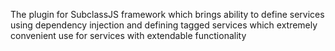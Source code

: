 The plugin for SubclassJS framework which brings ability to define services using dependency injection and defining tagged services which extremely convenient use for services with extendable functionality